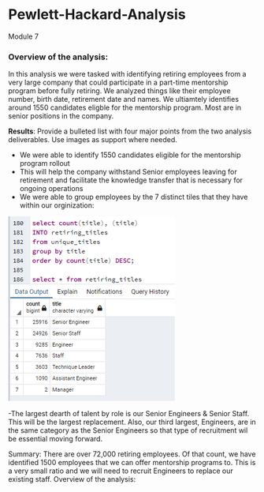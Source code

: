 # Pewlett-Hackard-Analysis
Module 7

### Overview of the analysis: ### 
In this analysis we were tasked with identifying retiring employees from a very large company that could participate in a part-time mentorship program before fully retiring. We analyzed things like their employee number, birth date, retirement date and names. We ultiamtely identifies around 1550 candidates eligble for the mentorship program. Most are in senior positions in the company. 


**Results**: Provide a bulleted list with four major points from the two analysis deliverables. Use images as support where needed.

- We were able to identify 1550 candidates eligible for the mentorship program rollout
- This will help the company withstand Senior employees leaving for retirement and facilitate the knowledge transfer that is necessary for ongoing operations
- We were able to group employees by the 7 distinct tiles that they have within our orginization: 

![Alt](https://github.com/PDob02/Pewlett-Hackard-Analysis/blob/main/Analysis_Projects_Folder/Pewlett-Hackard-Analysis_Folder/Queries/Retiring_by_type_count.png)

-The largest dearth of talent by role is our Senior Engineers & Senior Staff. This will be the largest replacement. Also, our third largest, Engineers, are in the same category as the Senior Engineers so that type of recruitment wil be essential moving forward. 

Summary: There are over 72,000 retiring employees. Of that count, we have identified 1500 employees that we can offer mentorship programs to. This is a very small ratio and we will need to recruit Engineers to replace our existing staff.
Overview of the analysis:
